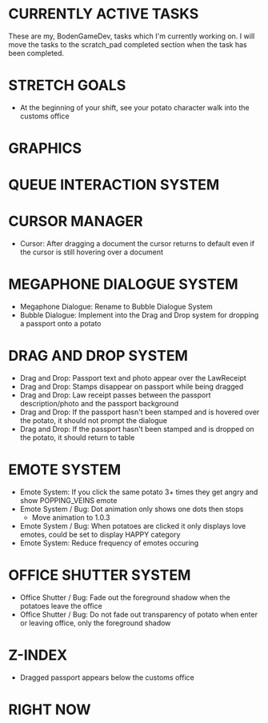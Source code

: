 # CURRENTLY ACTIVE TASKS
These are my, BodenGameDev, tasks which I'm currently working on.
I will move the tasks to the scratch_pad completed section when the task has been completed.

# STRETCH GOALS
- At the beginning of your shift, see your potato character walk into the customs office

# GRAPHICS

# QUEUE INTERACTION SYSTEM

# CURSOR MANAGER
- Cursor: After dragging a document the cursor returns to default even if the cursor is still hovering over a document 

# MEGAPHONE DIALOGUE SYSTEM
- Megaphone Dialogue: Rename to Bubble Dialogue System
- Bubble Dialogue: Implement into the Drag and Drop system for dropping a passport onto a potato

# DRAG AND DROP SYSTEM
- Drag and Drop: Passport text and photo appear over the LawReceipt
- Drag and Drop: Stamps disappear on passport while being dragged
- Drag and Drop: Law receipt passes between the passport description/photo and the passport background
- Drag and Drop: If the passport hasn't been stamped and is hovered over the potato, it should not prompt the dialogue
- Drag and Drop: If the passport hasn't been stamped and is dropped on the potato, it should return to table

# EMOTE SYSTEM
- Emote System: If you click the same potato 3+ times they get angry and show POPPING_VEINS emote
- Emote System / Bug: Dot animation only shows one dots then stops
	- Move animation to 1.0.3
- Emote System / Bug: When potatoes are clicked it only displays love emotes, could be set to display HAPPY category
- Emote System: Reduce frequency of emotes occuring

# OFFICE SHUTTER SYSTEM
- Office Shutter / Bug: Fade out the foreground shadow when the potatoes leave the office
- Office Shutter / Bug: Do not fade out transparency of potato when enter or leaving office, only the foreground shadow


# Z-INDEX
- Dragged passport appears below the customs office

# RIGHT NOW
